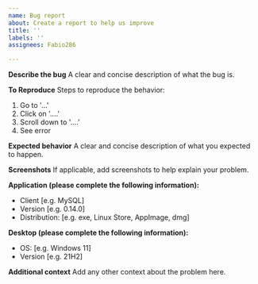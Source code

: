 ```yaml
---
name: Bug report
about: Create a report to help us improve
title: ''
labels: ''
assignees: Fabio286

---
```


**Describe the bug**
A clear and concise description of what the bug is.

**To Reproduce**
Steps to reproduce the behavior:

1. Go to '...'
2. Click on '....'
3. Scroll down to '....'
4. See error

**Expected behavior**
A clear and concise description of what you expected to happen.

**Screenshots**
If applicable, add screenshots to help explain your problem.

**Application (please complete the following information):**

- Client [e.g. MySQL]
- Version [e.g. 0.14.0]
- Distribution: [e.g. exe, Linux Store, AppImage, dmg]

**Desktop (please complete the following information):**

- OS: [e.g. Windows 11]
- Version [e.g. 21H2]

**Additional context**
Add any other context about the problem here.
